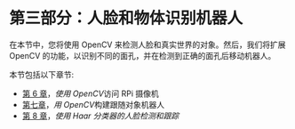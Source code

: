 # 第三部分：人脸和物体识别机器人

在本节中，您将使用 OpenCV 来检测人脸和真实世界的对象。然后，我们将扩展 OpenCV 的功能，以识别不同的面孔，并在检测到正确的面孔后移动机器人。

本节包括以下章节:

*   [第 6 章](06.html)，*使用 OpenCV*访问 RPi 摄像机
*   [第七章](07.html)，*用 OpenCV*构建跟随对象机器人
*   [第 8 章](08.html)，*使用 Haar 分类器的人脸检测和跟踪*